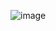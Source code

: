 



![image](https://user-images.githubusercontent.com/85612159/206452494-01a4b855-a2d1-4ff5-90a2-212c3cce29a1.png)
